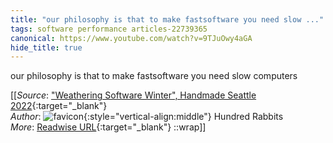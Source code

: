 ```yaml
---
title: "our philosophy is that to make fastsoftware you need slow ..."
tags: software performance articles-22739365
canonical: https://www.youtube.com/watch?v=9TJuOwy4aGA
hide_title: true
---
```


our philosophy is that to make fastsoftware you need slow computers


[[_Source_: ["Weathering Software Winter", Handmade Seattle 2022](https://www.youtube.com/watch?v=9TJuOwy4aGA){:target="_blank"}<br>
_Author_: ![favicon](https://s2.googleusercontent.com/s2/favicons?domain=www.youtube.com){:style="vertical-align:middle"} Hundred Rabbits<br>
_More_: [Readwise URL](https://readwise.io/open/446965885){:target="_blank"}
::wrap]]